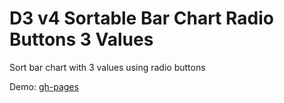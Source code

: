 # D3 v4 Sortable Bar Chart Radio Buttons 3 Values

Sort bar chart with 3 values using radio buttons

Demo: [gh-pages](https://shanegibney.github.io/D3-v4-Sortable-Bar-Chart-Radio-Buttons-3-Values/)
